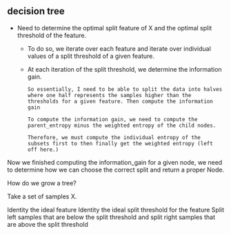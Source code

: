 ## decision tree

- Need to determine the optimal split feature of X and the optimal split threshold of the feature.
  - To do so, we iterate over each feature and iterate over individual values of a split threshold of a given feature.
  - At each iteration of the split threshold, we determine the information gain.

        So essentially, I need to be able to split the data into halves where one half represents the samples higher than the thresholds for a given feature. Then compute the information gain

        To compute the information gain, we need to compute the parent_entropy minus the weighted entropy of the child nodes.

        Therefore, we must compute the individual entropy of the subsets first to then finally get the weighted entropy (left off here.)

Now we finished computing the information_gain for a given node, we need to determine how we can choose the correct split and return a proper Node.

How do we grow a tree?


Take a set of samples X.

Identity the ideal feature
Identity the ideal split threshold for the feature
Split left samples that are below the split threshold and split right samples that are above the split threshold